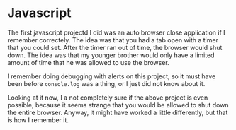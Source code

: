# Javascript

The first javascript projectd I did was an auto browser close application if I remember correctely. The idea was that you had a tab open with a timer that you could set. After the timer ran out of time, the browser would shut down. The idea was that my younger brother would only have a limited amount of time that he was allowed to use the browser.

I remember doing debugging with alerts on this project, so it must have been before `console.log` was a thing, or I just did not know about it.

Looking at it now, I a not completely sure if the above project is even possible, because it seems strange that you would be allowed to shut down the entire browser. Anyway, it might have worked a little differently, but that is how I remember it.
